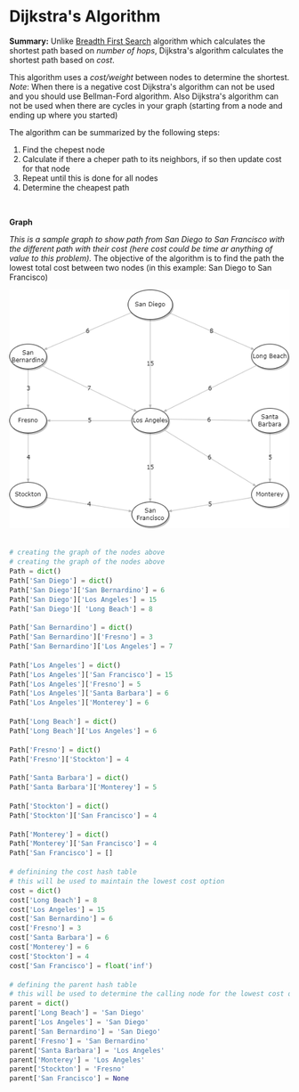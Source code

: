 # Dijkstra's Algorithm

**Summary:**
Unlike [Breadth First Search](../BreadthFirstSearch/) algorithm which calculates the shortest path based on _number of hops_, Dijkstra's algorithm calculates the shortest path based on _cost_.

This algorithm uses a _cost/weight_ between nodes to determine the shortest. *Note*: When there is a negative cost Dijkstra's algorithm can not be used and you should use Bellman-Ford algorithm.  Also Dijkstra's algorithm can not be used when there are cycles in your graph (starting from a node and ending up where you started)

The algorithm can be summarized by the following steps:

1. Find the chepest node
2. Calculate if there a cheper path to its neighbors, if so then update cost for that node
3. Repeat until this is done for all nodes
4. Determine the cheapest path

<br>

**Graph**

_This is a sample graph to show path from San Diego to San Francisco with the different path with their cost (here cost could be time ar anything of value to this problem)._  The objective of the algorithm is to find the path the lowest total cost between two nodes (in this example: San Diego to San Francisco)

![alt text][Graph]

[Graph]: Dijkstra.png "Sample Graph"


```python

# creating the graph of the nodes above
# creating the graph of the nodes above
Path = dict()
Path['San Diego'] = dict()
Path['San Diego']['San Bernardino'] = 6
Path['San Diego']['Los Angeles'] = 15
Path['San Diego'][ 'Long Beach'] = 8

Path['San Bernardino'] = dict()
Path['San Bernardino']['Fresno'] = 3
Path['San Bernardino']['Los Angeles'] = 7

Path['Los Angeles'] = dict()
Path['Los Angeles']['San Francisco'] = 15
Path['Los Angeles']['Fresno'] = 5
Path['Los Angeles']['Santa Barbara'] = 6
Path['Los Angeles']['Monterey'] = 6

Path['Long Beach'] = dict()
Path['Long Beach']['Los Angeles'] = 6

Path['Fresno'] = dict()
Path['Fresno']['Stockton'] = 4

Path['Santa Barbara'] = dict()
Path['Santa Barbara']['Monterey'] = 5

Path['Stockton'] = dict()
Path['Stockton']['San Francisco'] = 4

Path['Monterey'] = dict()
Path['Monterey']['San Francisco'] = 4
Path['San Francisco'] = []

# definining the cost hash table
# this will be used to maintain the lowest cost option
cost = dict()
cost['Long Beach'] = 8
cost['Los Angeles'] = 15
cost['San Bernardino'] = 6
cost['Fresno'] = 3
cost['Santa Barbara'] = 6
cost['Monterey'] = 6
cost['Stockton'] = 4
cost['San Francisco'] = float('inf')

# defining the parent hash table
# this will be used to determine the calling node for the lowest cost option
parent = dict()
parent['Long Beach'] = 'San Diego'
parent['Los Angeles'] = 'San Diego'
parent['San Bernardino'] = 'San Diego'
parent['Fresno'] = 'San Bernardino'
parent['Santa Barbara'] = 'Los Angeles'
parent['Monterey'] = 'Los Angeles'
parent['Stockton'] = 'Fresno'
parent['San Francisco'] = None
